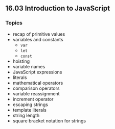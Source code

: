 ## 16.03 Introduction to JavaScript

### Topics

- recap of primitive values
- variables and constants
    - `var`
    - `let`
    - `const`
- hoisting
- variable names
- JavaScript expressions
- literals
- mathematical operators
- comparison operators
- variable reassignment
- increment operator
- escaping strings
- template literals
- string length
- square bracket notation for strings